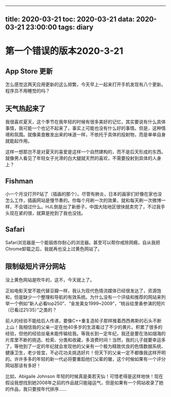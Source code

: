 
---
title: 2020-03-21
toc: 2020-03-21
data: 2020-03-21 23:00:00
tags: diary
---


#  第一个错误的版本2020-3-21

## App Store 更新
怎么感觉这两天应用更新的这么频繁，今天早上一起来打开手机发现有八个更新。程序员不用睡觉的吗？

## 天气热起来了
我很喜欢夏天，这个季节在我年轻的时候有很多美好的记忆，其实要说有什么具体事情，我可能一个也记不起来了，事实上可能也没有什么好的事情。但是，这种情境和氛围。就像美食散发出来的味道一样，不依托于具体的投射物，而是单单自身就能起作用。

这样一想那岂不是对夏天的喜爱是这样一个自然建构的，而不是后天形成的东西。就像男人看见了年轻女子光滑的白大腿就天然的喜欢，不需要投射到具体的人身上？

## Fishman

小一个月没打开P站了（插画的那个）。尽管有肺炎，日本的画家们好像在家也没怎么工作，插画网站是慢节奏的。你每个月刷一次的效果，就和每天刷一次微博一样，不会错过什么。HJL倒是出了新册子，中国大陆地区很快就卖完了，不过我手头现在紧的很，就算是抢到了我也没钱。

## Safari

Safari浏览器是一个能锻炼你耐心的浏览器。甚至可以帮你戒除网瘾，自从我把Chrome卸载之后，我就再也没上过黄色网站了。

## 限制级短片评分网站

没上黄色网站是吹牛的，这不，今天就上了。

正如电影天堂不能代替豆瓣一样，我认为现代色情流媒体已经很发达了，资源饱和，但是缺少一个整理和导航的有效系统。为什么没有一个评级和推荐的网站来列举一个例如“新人必看top250”、“金发美女1999~2009”，“桃谷绘里香参演的短片（已看过21/35）”之类的？

前人的经验不能给后人传递，要像C++重复造轮子那样推着西西弗斯的石头不断上山！我相信我的父亲一定在他40多岁的生涯看过了不少的黄片。积累了很多的经验，但他的经验丝毫未能传输给我。等我长到一定年纪，我还是要在浩如烟海的片库里不断的挑选、检索、分类和收藏，多浪费时间！当然，我的儿子就要幸运多了，等他到了一定的年纪就会发现他的父亲有一个极为精致优良的色情数据系统、健康卫生，老少皆宜，不必花功夫挑选好片！但天下的父亲一定不都像我这样开明的。许许多多的年轻的新一代必将要重蹈他们父辈的辙，这个时候如果有一个评分网站那该有多好！ 

比如，Abigaile Johnson 年轻的时候真是美若天仙！可惜老得是这样地快！现在假设我想找到她2008年之前的作品就只能碰运气，但是如果有一个网站收录了她的作品，我只要按年代排序……



